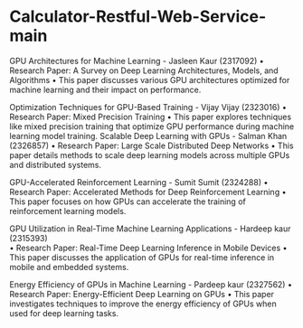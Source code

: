 # Calculator-Restful-Web-Service-main

GPU Architectures for Machine Learning -  Jasleen Kaur (2317092)
	•	Research Paper: A Survey on Deep Learning Architectures, Models, and Algorithms
	•	This paper discusses various GPU architectures optimized for machine learning and their impact on performance.

Optimization Techniques for GPU-Based Training - Vijay Vijay (2323016)
	•	Research Paper: Mixed Precision Training
	•	This paper explores techniques like mixed precision training that optimize GPU performance during machine learning model training.
Scalable Deep Learning with GPUs - Salman Khan (2326857)
	•	Research Paper: Large Scale Distributed Deep Networks
	•	This paper details methods to scale deep learning models across multiple GPUs and distributed systems.

GPU-Accelerated Reinforcement Learning - Sumit Sumit (2324288)
	•	Research Paper: Accelerated Methods for Deep Reinforcement Learning
	•	This paper focuses on how GPUs can accelerate the training of reinforcement learning models.

GPU Utilization in Real-Time Machine Learning Applications - Hardeep kaur (2315393)	  
	•	Research Paper: Real-Time Deep Learning Inference in Mobile Devices
	•	This paper discusses the application of GPUs for real-time inference in mobile and embedded systems.

Energy Efficiency of GPUs in Machine Learning - Pardeep kaur (2327562)
	•	Research Paper: Energy-Efficient Deep Learning on GPUs
	•	This paper investigates techniques to improve the energy efficiency of GPUs when used for deep learning tasks.
